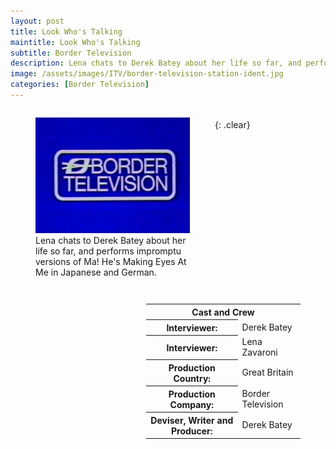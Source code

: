 ```yaml
---
layout: post
title: Look Who's Talking
maintitle: Look Who's Talking
subtitle: Border Television
description: Lena chats to Derek Batey about her life so far, and performs impromptu versions of Ma! He's Making Eyes At Me in Japanese and German.
image: /assets/images/ITV/border-television-station-ident.jpg
categories: [Border Television]
---
```


<figure class="fig1">
<img src="/assets/images/ITV/border-television-station-ident.jpg" class="full-width">
<figcaption>
Lena chats to Derek Batey about her life so far, and performs impromptu versions of Ma! He's Making Eyes At Me in Japanese and German.
</figcaption>
</figure>

<figure class="fig2">
<table>
<tr><th colspan="2">Cast and Crew</th></tr>
<tr><th>Interviewer:</th><td>Derek Batey</td></tr>
<tr><th>Interviewer:</th><td>Lena Zavaroni</td></tr>
<tr><th>Production Country:</th><td>Great Britain</td></tr>
<tr><th>Production Company:</th><td>Border Television</td></tr>
<tr><th>Deviser, Writer and Producer:</th><td>Derek Batey</td></tr>
</table>
</figure>

<br />{: .clear}

<style>
.fig1 {float:left; width:49%;}
figcaption {float:left; width:100%;}

.fig2 {float:right; width:49%;}
figcaption {float:left; width:100%;}

@media only screen and (max-width: 700px) {
.fig1, .fig2 {float:left; width:100%;}
figcaption {float:left; width:100%; margin-bottom: 10px;}
}
</style>

